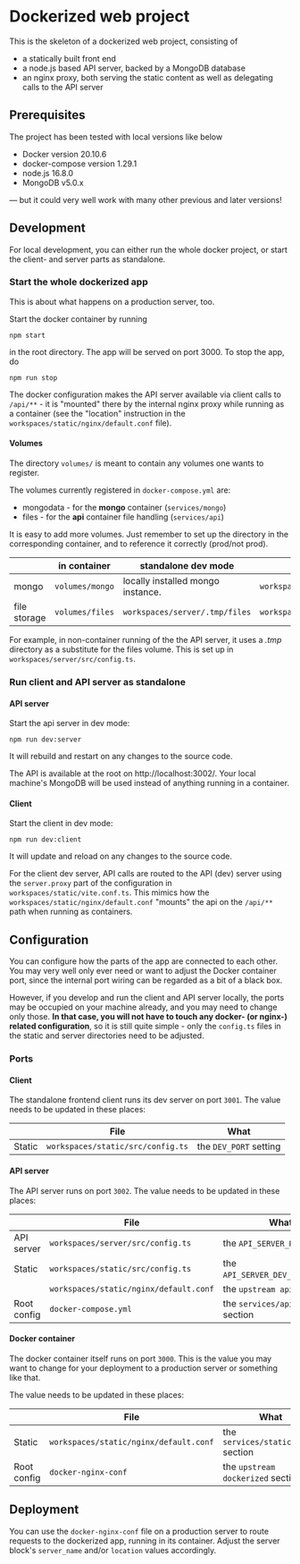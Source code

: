 # Dockerized web project

This is the skeleton of a dockerized web project, consisting of

- a statically built front end
- a node.js based API server, backed by a MongoDB database
- an nginx proxy, both serving the static content as well as delegating calls to the API server


## Prerequisites

The project has been tested with local versions like below

- Docker version 20.10.6
- docker-compose version 1.29.1
- node.js 16.8.0
- MongoDB v5.0.x

&mdash; but it could very well work with many other previous and later versions!

## Development

For local development, you can either run the whole docker project, or start the client- and server parts as standalone.

### Start the whole dockerized app

This is about what happens on a production server, too.

Start the docker container by running

    npm start

in the root directory.  The app will be served on port 3000.  To stop the app, do

    npm run stop

The docker configuration makes the API server available via client calls to `/api/**` - it is "mounted" there by the internal nginx proxy while running as a container (see the "location" instruction in the `workspaces/static/nginx/default.conf` file).

#### Volumes

The directory `volumes/` is meant to contain any volumes one wants to register.  

The volumes currently registered in `docker-compose.yml` are:

- mongodata - for the **mongo** container (`services/mongo`)
- files - for the **api** container file handling (`services/api`)

It is easy to add more volumes.  Just remember to set up the directory in the corresponding container, and to reference it correctly (prod/not prod).

|              | in container     | standalone dev mode               | configured at                     |
|--------------|------------------|-----------------------------------|-----------------------------------|
| mongo        | `volumes/mongo`  | locally installed mongo instance. | `workspaces/server/src/config.ts`    |
| file storage | `volumes/files`  | `workspaces/server/.tmp/files`    | `workspaces/server/src/config.ts`    |

For example, in non-container running of the the API server, it uses a _.tmp_ directory as a substitute for the files volume.  This is set up in `workspaces/server/src/config.ts`.



### Run client and API server as standalone


#### API server

Start the api server in dev mode:

    npm run dev:server

It will rebuild and restart on any changes to the source code.

The API is available at the root on http://localhost:3002/. Your local machine's MongoDB will be used instead of anything running in a container.

#### Client

Start the client in dev mode:

    npm run dev:client

It will update and reload on any changes to the source code.


For the client dev server, API calls are routed to the API (dev) server using the `server.proxy` part of the configuration in `workspaces/static/vite.conf.ts`.  This mimics how the `workspaces/static/nginx/default.conf` "mounts" the api on the `/api/**` path when running as containers.


## Configuration

You can configure how the parts of the app are connected to each other.  You may very well only ever need or want
to adjust the Docker container port, since the internal port wiring can be regarded as a bit of a black box.

However, if you develop and run the client and API server locally, the ports may be occupied on your machine
already, and you may need to change only those.  **In that case, you will not have to touch any docker-
(or nginx-) related configuration**, so it is still quite simple - only the `config.ts` files in the static and
server directories need to be adjusted.

### Ports

#### Client

The standalone frontend client runs its dev server on port `3001`. The value needs to be updated in these places:

|                | File                               | What                             |
|----------------|------------------------------------|----------------------------------|
| Static         | `workspaces/static/src/config.ts`  | the `DEV_PORT` setting           |

#### API server

The API server runs on port `3002`.  The value needs to be updated in these places:

|                | File                                   | What                             |
|----------------|----------------------------------------|----------------------------------|
| API server     | `workspaces/server/src/config.ts`      | the `API_SERVER_PORT` setting    |
| Static         | `workspaces/static/src/config.ts`      | the `API_SERVER_DEV_PORT`setting |
|                | `workspaces/static/nginx/default.conf` | the `upstream api` block         |
| Root config    | `docker-compose.yml`                   | the `services/api/ports` section |


#### Docker container

The docker container itself runs on port `3000`.  This is the value you may want to change
for your deployment to a production server or something like that.

The value needs to be updated in these places:

|                | File                                   | What                                |
|----------------|----------------------------------------|-------------------------------------|
| Static         | `workspaces/static/nginx/default.conf` | the `services/static/ports` section |
| Root config    | `docker-nginx-conf`                    | the `upstream dockerized` section   |



## Deployment

You can use the `docker-nginx-conf` file on a production server to route requests to the dockerized app, running in its container.  Adjust the server block's `server_name` and/or `location` values accordingly.
